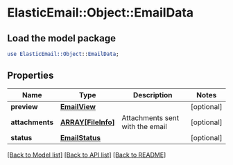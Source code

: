 # ElasticEmail::Object::EmailData

## Load the model package
```perl
use ElasticEmail::Object::EmailData;
```

## Properties
Name | Type | Description | Notes
------------ | ------------- | ------------- | -------------
**preview** | [**EmailView**](EmailView.md) |  | [optional] 
**attachments** | [**ARRAY[FileInfo]**](FileInfo.md) | Attachments sent with the email | [optional] 
**status** | [**EmailStatus**](EmailStatus.md) |  | [optional] 

[[Back to Model list]](../README.md#documentation-for-models) [[Back to API list]](../README.md#documentation-for-api-endpoints) [[Back to README]](../README.md)


